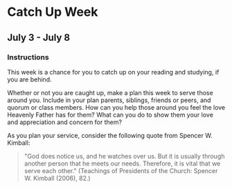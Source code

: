 # Catch Up Week

## July 3 - July 8

### Instructions

This week is a chance for you to catch up on your reading and studying, if you are behind.

Whether or not you are caught up, make a plan this week to serve those around you. Include in your plan parents, siblings, friends or peers, and quorum or class members. How can you help those around you feel the love Heavenly Father has for them? What can you do to show them your love and appreciation and concern for them?

As you plan your service, consider the following quote from Spencer W. Kimball:

>"God does notice us, and he watches over us. But it is usually through another person that he meets our needs. Therefore, it is vital that we serve each other." (Teachings of Presidents of the Church: Spencer W. Kimball (2006), 82.)
